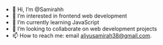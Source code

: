 - 👋 Hi, I’m @Samirahh
- 👀 I’m interested in frontend web development 
- 🌱 I’m currently learning JavaScript 
- 💞️ I’m looking to collaborate on web development projects
- 📫 How to reach me: email aliyusamirah38@gmail.com. 

<!---
Samirahh/Samirahh is a ✨ special ✨ repository because its `README.md` (this file) appears on your GitHub profile.
You can click the Preview link to take a look at your changes.
--->
